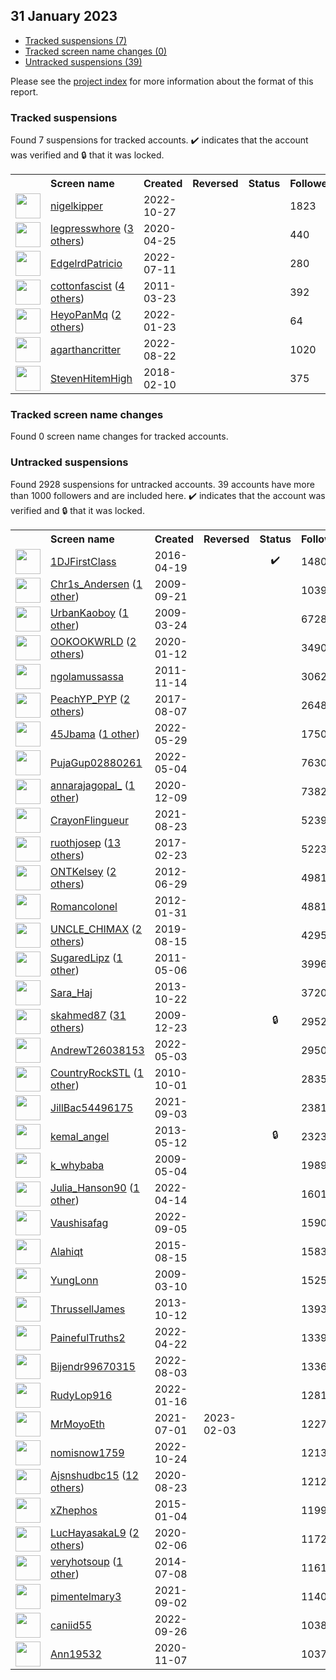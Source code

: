 ## 31 January 2023

* [Tracked suspensions (7)](#tracked-suspensions)
* [Tracked screen name changes (0)](#tracked-screen-name-changes)
* [Untracked suspensions (39)](#untracked-suspensions)

Please see the [project index](https://github.com/travisbrown/twitter-watch) for more information about the format of this report.

### Tracked suspensions

Found 7 suspensions for tracked accounts.
  ✔️ indicates that the account was verified and 🔒 that it was locked.

<table>
    <tr>
        <th></th>
        <th align="left">Screen name</th>
        <th align="left">Created</th>
        <th align="left">Reversed</th>
        <th align="left">Status</th>
        <th align="left">Followers</th>
        <th align="left">Ranking</th></tr>
    </tr>
        <tr>
            <td><a href="https://twitter.com/intent/user?user_id=1585570063817506818">
                <img src="https://pbs.twimg.com/profile_images/1585571458796949506/mmxR6si3_normal.jpg" width="40px" height="40px" align="center"/></a>
            </td>
            <td>
                <a href="https://twitter.com/nigelkipper">nigelkipper</a></td>
            <td>2022-10-27</td>
            <td></td>
            <td align="center"></td>
            <td>1823</td>
            <td>2933</td>
        </tr>
        <tr>
            <td><a href="https://twitter.com/intent/user?user_id=1254137124359561216">
                <img src="https://pbs.twimg.com/profile_images/1557404610104819712/ZwwsFaSC_normal.jpg" width="40px" height="40px" align="center"/></a>
            </td>
            <td>
                <a href="https://twitter.com/legpresswhore">legpresswhore</a>&nbsp;(<a href="https://api.memory.lol/v1/tw/id/1254137124359561216">3 others</a>)&nbsp;</td>
            <td>2020-04-25</td>
            <td></td>
            <td align="center"></td>
            <td>440</td>
            <td>6788</td>
        </tr>
        <tr>
            <td><a href="https://twitter.com/intent/user?user_id=1546443630356926466">
                <img src="https://pbs.twimg.com/profile_images/1557096669493075968/WpcuhD9y_normal.jpg" width="40px" height="40px" align="center"/></a>
            </td>
            <td>
                <a href="https://twitter.com/EdgelrdPatricio">EdgelrdPatricio</a></td>
            <td>2022-07-11</td>
            <td></td>
            <td align="center"></td>
            <td>280</td>
            <td>10935</td>
        </tr>
        <tr>
            <td><a href="https://twitter.com/intent/user?user_id=270638265">
                <img src="https://pbs.twimg.com/profile_images/1541843894698213376/g_FIn59w_normal.jpg" width="40px" height="40px" align="center"/></a>
            </td>
            <td>
                <a href="https://twitter.com/cottonfascist">cottonfascist</a>&nbsp;(<a href="https://api.memory.lol/v1/tw/id/270638265">4 others</a>)&nbsp;</td>
            <td>2011-03-23</td>
            <td></td>
            <td align="center"></td>
            <td>392</td>
            <td>25791</td>
        </tr>
        <tr>
            <td><a href="https://twitter.com/intent/user?user_id=1485172934515830786">
                <img src="https://pbs.twimg.com/profile_images/1570500251772928001/jXjjCe1n_normal.jpg" width="40px" height="40px" align="center"/></a>
            </td>
            <td>
                <a href="https://twitter.com/HeyoPanMq">HeyoPanMq</a>&nbsp;(<a href="https://api.memory.lol/v1/tw/id/1485172934515830786">2 others</a>)&nbsp;</td>
            <td>2022-01-23</td>
            <td></td>
            <td align="center"></td>
            <td>64</td>
            <td>51517</td>
        </tr>
        <tr>
            <td><a href="https://twitter.com/intent/user?user_id=1561754741213888514">
                <img src="https://pbs.twimg.com/profile_images/1570002388949372928/C6Foe422_normal.jpg" width="40px" height="40px" align="center"/></a>
            </td>
            <td>
                <a href="https://twitter.com/agarthancritter">agarthancritter</a></td>
            <td>2022-08-22</td>
            <td></td>
            <td align="center"></td>
            <td>1020</td>
            <td>82939</td>
        </tr>
        <tr>
            <td><a href="https://twitter.com/intent/user?user_id=962417205311868928">
                <img src="https://pbs.twimg.com/profile_images/1593506505407471616/jbG2Rp40_normal.jpg" width="40px" height="40px" align="center"/></a>
            </td>
            <td>
                <a href="https://twitter.com/StevenHitemHigh">StevenHitemHigh</a></td>
            <td>2018-02-10</td>
            <td></td>
            <td align="center"></td>
            <td>375</td>
            <td>87343</td>
        </tr></table>

### Tracked screen name changes

Found 0 screen name changes for tracked accounts.

### Untracked suspensions

Found 2928 suspensions for untracked accounts.
39 accounts have more than 1000 followers and are included here.
  ✔️ indicates that the account was verified and 🔒 that it was locked.

<table>
    <tr>
        <th></th>
        <th align="left">Screen name</th>
        <th align="left">Created</th>
        <th align="left">Reversed</th>
        <th align="left">Status</th>
        <th align="left">Followers</th>
    </tr>
        <tr>
            <td><a href="https://twitter.com/intent/user?user_id=722299932292616192">
                <img src="https://pbs.twimg.com/profile_images/1571988801848844289/YLolIm60_normal.jpg" width="40px" height="40px" align="center"/></a>
            </td>
            <td>
                <a href="https://twitter.com/1DJFirstClass">1DJFirstClass</a></td>
            <td>2016-04-19</td>
            <td></td>
            <td align="center">✔️</td>
            <td>148040</td>
        </tr>
        <tr>
            <td><a href="https://twitter.com/intent/user?user_id=75965240">
                <img src="https://pbs.twimg.com/profile_images/1031000368199725056/VtSoWAqU_normal.jpg" width="40px" height="40px" align="center"/></a>
            </td>
            <td>
                <a href="https://twitter.com/Chr1s_Andersen">Chr1s_Andersen</a>&nbsp;(<a href="https://api.memory.lol/v1/tw/id/75965240">1 other</a>)&nbsp;</td>
            <td>2009-09-21</td>
            <td></td>
            <td align="center"></td>
            <td>103945</td>
        </tr>
        <tr>
            <td><a href="https://twitter.com/intent/user?user_id=26266863">
                <img src="https://pbs.twimg.com/profile_images/1587537414511132672/LFWA3L2J_normal.jpg" width="40px" height="40px" align="center"/></a>
            </td>
            <td>
                <a href="https://twitter.com/UrbanKaoboy">UrbanKaoboy</a>&nbsp;(<a href="https://api.memory.lol/v1/tw/id/26266863">1 other</a>)&nbsp;</td>
            <td>2009-03-24</td>
            <td></td>
            <td align="center"></td>
            <td>67286</td>
        </tr>
        <tr>
            <td><a href="https://twitter.com/intent/user?user_id=1216375079925374976">
                <img src="https://pbs.twimg.com/profile_images/1554013032459763712/e2eumVnp_normal.jpg" width="40px" height="40px" align="center"/></a>
            </td>
            <td>
                <a href="https://twitter.com/OOKOOKWRLD">OOKOOKWRLD</a>&nbsp;(<a href="https://api.memory.lol/v1/tw/id/1216375079925374976">2 others</a>)&nbsp;</td>
            <td>2020-01-12</td>
            <td></td>
            <td align="center"></td>
            <td>34909</td>
        </tr>
        <tr>
            <td><a href="https://twitter.com/intent/user?user_id=412545053">
                <img src="https://pbs.twimg.com/profile_images/1363481693512998913/T84JuHBV_normal.jpg" width="40px" height="40px" align="center"/></a>
            </td>
            <td>
                <a href="https://twitter.com/ngolamussassa">ngolamussassa</a></td>
            <td>2011-11-14</td>
            <td></td>
            <td align="center"></td>
            <td>30621</td>
        </tr>
        <tr>
            <td><a href="https://twitter.com/intent/user?user_id=894509734975295489">
                <img src="https://pbs.twimg.com/profile_images/1543868783697473536/63lr5UBY_normal.jpg" width="40px" height="40px" align="center"/></a>
            </td>
            <td>
                <a href="https://twitter.com/PeachYP_PYP">PeachYP_PYP</a>&nbsp;(<a href="https://api.memory.lol/v1/tw/id/894509734975295489">2 others</a>)&nbsp;</td>
            <td>2017-08-07</td>
            <td></td>
            <td align="center"></td>
            <td>26488</td>
        </tr>
        <tr>
            <td><a href="https://twitter.com/intent/user?user_id=1531051309671059456">
                <img src="https://pbs.twimg.com/profile_images/1597821698258223105/9uineRQi_normal.jpg" width="40px" height="40px" align="center"/></a>
            </td>
            <td>
                <a href="https://twitter.com/45Jbama">45Jbama</a>&nbsp;(<a href="https://api.memory.lol/v1/tw/id/1531051309671059456">1 other</a>)&nbsp;</td>
            <td>2022-05-29</td>
            <td></td>
            <td align="center"></td>
            <td>17501</td>
        </tr>
        <tr>
            <td><a href="https://twitter.com/intent/user?user_id=1521808453848932359">
                <img src="https://pbs.twimg.com/profile_images/1521809017978646528/G5SZyT8l_normal.jpg" width="40px" height="40px" align="center"/></a>
            </td>
            <td>
                <a href="https://twitter.com/PujaGup02880261">PujaGup02880261</a></td>
            <td>2022-05-04</td>
            <td></td>
            <td align="center"></td>
            <td>7630</td>
        </tr>
        <tr>
            <td><a href="https://twitter.com/intent/user?user_id=1336537855649329154">
                <img src="https://pbs.twimg.com/profile_images/1553171409861595142/-XJ2aRyJ_normal.jpg" width="40px" height="40px" align="center"/></a>
            </td>
            <td>
                <a href="https://twitter.com/annarajagopal_">annarajagopal_</a>&nbsp;(<a href="https://api.memory.lol/v1/tw/id/1336537855649329154">1 other</a>)&nbsp;</td>
            <td>2020-12-09</td>
            <td></td>
            <td align="center"></td>
            <td>7382</td>
        </tr>
        <tr>
            <td><a href="https://twitter.com/intent/user?user_id=1429777033475788801">
                <img src="https://pbs.twimg.com/profile_images/1430441566796140551/UnXccdjr_normal.jpg" width="40px" height="40px" align="center"/></a>
            </td>
            <td>
                <a href="https://twitter.com/CrayonFlingueur">CrayonFlingueur</a></td>
            <td>2021-08-23</td>
            <td></td>
            <td align="center"></td>
            <td>5239</td>
        </tr>
        <tr>
            <td><a href="https://twitter.com/intent/user?user_id=834778631087996928">
                <img src="https://pbs.twimg.com/profile_images/1514297283814252558/RO5heSl2_normal.jpg" width="40px" height="40px" align="center"/></a>
            </td>
            <td>
                <a href="https://twitter.com/ruothjosep">ruothjosep</a>&nbsp;(<a href="https://api.memory.lol/v1/tw/id/834778631087996928">13 others</a>)&nbsp;</td>
            <td>2017-02-23</td>
            <td></td>
            <td align="center"></td>
            <td>5223</td>
        </tr>
        <tr>
            <td><a href="https://twitter.com/intent/user?user_id=621502494">
                <img src="https://pbs.twimg.com/profile_images/1408169750568525824/GtBSghG1_normal.jpg" width="40px" height="40px" align="center"/></a>
            </td>
            <td>
                <a href="https://twitter.com/ONTKelsey">ONTKelsey</a>&nbsp;(<a href="https://api.memory.lol/v1/tw/id/621502494">2 others</a>)&nbsp;</td>
            <td>2012-06-29</td>
            <td></td>
            <td align="center"></td>
            <td>4981</td>
        </tr>
        <tr>
            <td><a href="https://twitter.com/intent/user?user_id=479653703">
                <img src="https://pbs.twimg.com/profile_images/1440639758351290375/fp1Bw2M9_normal.jpg" width="40px" height="40px" align="center"/></a>
            </td>
            <td>
                <a href="https://twitter.com/Romancolonel">Romancolonel</a></td>
            <td>2012-01-31</td>
            <td></td>
            <td align="center"></td>
            <td>4881</td>
        </tr>
        <tr>
            <td><a href="https://twitter.com/intent/user?user_id=1161996807410466816">
                <img src="https://pbs.twimg.com/profile_images/1483748919083474944/9GeyHdte_normal.jpg" width="40px" height="40px" align="center"/></a>
            </td>
            <td>
                <a href="https://twitter.com/UNCLE_CHIMAX">UNCLE_CHIMAX</a>&nbsp;(<a href="https://api.memory.lol/v1/tw/id/1161996807410466816">2 others</a>)&nbsp;</td>
            <td>2019-08-15</td>
            <td></td>
            <td align="center"></td>
            <td>4295</td>
        </tr>
        <tr>
            <td><a href="https://twitter.com/intent/user?user_id=293940158">
                <img src="https://pbs.twimg.com/profile_images/1481317719941210119/MtYS--ph_normal.jpg" width="40px" height="40px" align="center"/></a>
            </td>
            <td>
                <a href="https://twitter.com/SugaredLipz">SugaredLipz</a>&nbsp;(<a href="https://api.memory.lol/v1/tw/id/293940158">1 other</a>)&nbsp;</td>
            <td>2011-05-06</td>
            <td></td>
            <td align="center"></td>
            <td>3996</td>
        </tr>
        <tr>
            <td><a href="https://twitter.com/intent/user?user_id=2149292156">
                <img src="https://pbs.twimg.com/profile_images/1460623738119069699/x7gjgES4_normal.jpg" width="40px" height="40px" align="center"/></a>
            </td>
            <td>
                <a href="https://twitter.com/Sara_Haj">Sara_Haj</a></td>
            <td>2013-10-22</td>
            <td></td>
            <td align="center"></td>
            <td>3720</td>
        </tr>
        <tr>
            <td><a href="https://twitter.com/intent/user?user_id=98950596">
                <img src="https://pbs.twimg.com/profile_images/1564995774202519555/13U52fVX_normal.jpg" width="40px" height="40px" align="center"/></a>
            </td>
            <td>
                <a href="https://twitter.com/skahmed87">skahmed87</a>&nbsp;(<a href="https://api.memory.lol/v1/tw/id/98950596">31 others</a>)&nbsp;</td>
            <td>2009-12-23</td>
            <td></td>
            <td align="center">🔒</td>
            <td>2952</td>
        </tr>
        <tr>
            <td><a href="https://twitter.com/intent/user?user_id=1521617566237696000">
                <img src="https://pbs.twimg.com/profile_images/1594068634195955713/NxBzD3O1_normal.jpg" width="40px" height="40px" align="center"/></a>
            </td>
            <td>
                <a href="https://twitter.com/AndrewT26038153">AndrewT26038153</a></td>
            <td>2022-05-03</td>
            <td></td>
            <td align="center"></td>
            <td>2950</td>
        </tr>
        <tr>
            <td><a href="https://twitter.com/intent/user?user_id=197545745">
                <img src="https://pbs.twimg.com/profile_images/1265770441387307008/8aOyontZ_normal.jpg" width="40px" height="40px" align="center"/></a>
            </td>
            <td>
                <a href="https://twitter.com/CountryRockSTL">CountryRockSTL</a>&nbsp;(<a href="https://api.memory.lol/v1/tw/id/197545745">1 other</a>)&nbsp;</td>
            <td>2010-10-01</td>
            <td></td>
            <td align="center"></td>
            <td>2835</td>
        </tr>
        <tr>
            <td><a href="https://twitter.com/intent/user?user_id=1433781025122013206">
                <img src="https://pbs.twimg.com/profile_images/1433781057212633111/kmgPzW5r_normal.jpg" width="40px" height="40px" align="center"/></a>
            </td>
            <td>
                <a href="https://twitter.com/JillBac54496175">JillBac54496175</a></td>
            <td>2021-09-03</td>
            <td></td>
            <td align="center"></td>
            <td>2381</td>
        </tr>
        <tr>
            <td><a href="https://twitter.com/intent/user?user_id=1423245498">
                <img src="https://pbs.twimg.com/profile_images/1538559659790958595/lbsVpmGb_normal.jpg" width="40px" height="40px" align="center"/></a>
            </td>
            <td>
                <a href="https://twitter.com/kemal_angel">kemal_angel</a></td>
            <td>2013-05-12</td>
            <td></td>
            <td align="center">🔒</td>
            <td>2323</td>
        </tr>
        <tr>
            <td><a href="https://twitter.com/intent/user?user_id=37726791">
                <img src="https://pbs.twimg.com/profile_images/979599206/abefe_s_car_gift_2_me_normal.png" width="40px" height="40px" align="center"/></a>
            </td>
            <td>
                <a href="https://twitter.com/k_whybaba">k_whybaba</a></td>
            <td>2009-05-04</td>
            <td></td>
            <td align="center"></td>
            <td>1989</td>
        </tr>
        <tr>
            <td><a href="https://twitter.com/intent/user?user_id=1514402501973454848">
                <img src="https://pbs.twimg.com/profile_images/1592845206319243264/4QzJUyFc_normal.jpg" width="40px" height="40px" align="center"/></a>
            </td>
            <td>
                <a href="https://twitter.com/Julia_Hanson90">Julia_Hanson90</a>&nbsp;(<a href="https://api.memory.lol/v1/tw/id/1514402501973454848">1 other</a>)&nbsp;</td>
            <td>2022-04-14</td>
            <td></td>
            <td align="center"></td>
            <td>1601</td>
        </tr>
        <tr>
            <td><a href="https://twitter.com/intent/user?user_id=1566908819493588994">
                <img src="https://pbs.twimg.com/profile_images/1586213332754829314/blX4K7AQ_normal.png" width="40px" height="40px" align="center"/></a>
            </td>
            <td>
                <a href="https://twitter.com/Vaushisafag">Vaushisafag</a></td>
            <td>2022-09-05</td>
            <td></td>
            <td align="center"></td>
            <td>1590</td>
        </tr>
        <tr>
            <td><a href="https://twitter.com/intent/user?user_id=3424431178">
                <img src="https://pbs.twimg.com/profile_images/1583295782123438080/g2HuHVLw_normal.jpg" width="40px" height="40px" align="center"/></a>
            </td>
            <td>
                <a href="https://twitter.com/Alahiqt">Alahiqt</a></td>
            <td>2015-08-15</td>
            <td></td>
            <td align="center"></td>
            <td>1583</td>
        </tr>
        <tr>
            <td><a href="https://twitter.com/intent/user?user_id=23575339">
                <img src="https://pbs.twimg.com/profile_images/1592299064078618624/uA6S2vwz_normal.jpg" width="40px" height="40px" align="center"/></a>
            </td>
            <td>
                <a href="https://twitter.com/YungLonn">YungLonn</a></td>
            <td>2009-03-10</td>
            <td></td>
            <td align="center"></td>
            <td>1525</td>
        </tr>
        <tr>
            <td><a href="https://twitter.com/intent/user?user_id=710982731">
                <img src="https://pbs.twimg.com/profile_images/1315623972554317824/ZRxmWQ01_normal.jpg" width="40px" height="40px" align="center"/></a>
            </td>
            <td>
                <a href="https://twitter.com/ThrussellJames">ThrussellJames</a></td>
            <td>2013-10-12</td>
            <td></td>
            <td align="center"></td>
            <td>1393</td>
        </tr>
        <tr>
            <td><a href="https://twitter.com/intent/user?user_id=1517563083346092035">
                <img src="https://pbs.twimg.com/profile_images/1590798198355988509/viAqTBHK_normal.jpg" width="40px" height="40px" align="center"/></a>
            </td>
            <td>
                <a href="https://twitter.com/PainefulTruths2">PainefulTruths2</a></td>
            <td>2022-04-22</td>
            <td></td>
            <td align="center"></td>
            <td>1339</td>
        </tr>
        <tr>
            <td><a href="https://twitter.com/intent/user?user_id=1554748156126330880">
                <img src="https://pbs.twimg.com/profile_images/1588594264040161281/GmtUse8Z_normal.jpg" width="40px" height="40px" align="center"/></a>
            </td>
            <td>
                <a href="https://twitter.com/Bijendr99670315">Bijendr99670315</a></td>
            <td>2022-08-03</td>
            <td></td>
            <td align="center"></td>
            <td>1336</td>
        </tr>
        <tr>
            <td><a href="https://twitter.com/intent/user?user_id=1482807171427364865">
                <img src="https://pbs.twimg.com/profile_images/1511740709404962822/FZjxdnjj_normal.jpg" width="40px" height="40px" align="center"/></a>
            </td>
            <td>
                <a href="https://twitter.com/RudyLop916">RudyLop916</a></td>
            <td>2022-01-16</td>
            <td></td>
            <td align="center"></td>
            <td>1281</td>
        </tr>
        <tr>
            <td><a href="https://twitter.com/intent/user?user_id=1410423890879340544">
                <img src="https://pbs.twimg.com/profile_images/1596616343469662208/TunEn46P_normal.jpg" width="40px" height="40px" align="center"/></a>
            </td>
            <td>
                <a href="https://twitter.com/MrMoyoEth">MrMoyoEth</a></td>
            <td>2021-07-01</td>
            <td>2023-02-03</td>
            <td align="center"></td>
            <td>1227</td>
        </tr>
        <tr>
            <td><a href="https://twitter.com/intent/user?user_id=1584624277927649286">
                <img src="https://pbs.twimg.com/profile_images/1585350123025989660/YEgj1ljw_normal.jpg" width="40px" height="40px" align="center"/></a>
            </td>
            <td>
                <a href="https://twitter.com/nomisnow1759">nomisnow1759</a></td>
            <td>2022-10-24</td>
            <td></td>
            <td align="center"></td>
            <td>1213</td>
        </tr>
        <tr>
            <td><a href="https://twitter.com/intent/user?user_id=1297472501077876736">
                <img src="https://pbs.twimg.com/profile_images/1597239419492528129/jWFMVjIK_normal.jpg" width="40px" height="40px" align="center"/></a>
            </td>
            <td>
                <a href="https://twitter.com/Ajsnshudbc15">Ajsnshudbc15</a>&nbsp;(<a href="https://api.memory.lol/v1/tw/id/1297472501077876736">12 others</a>)&nbsp;</td>
            <td>2020-08-23</td>
            <td></td>
            <td align="center"></td>
            <td>1212</td>
        </tr>
        <tr>
            <td><a href="https://twitter.com/intent/user?user_id=2958015026">
                <img src="https://pbs.twimg.com/profile_images/1319680149307129858/6AL6Yh0A_normal.jpg" width="40px" height="40px" align="center"/></a>
            </td>
            <td>
                <a href="https://twitter.com/xZhephos">xZhephos</a></td>
            <td>2015-01-04</td>
            <td></td>
            <td align="center"></td>
            <td>1199</td>
        </tr>
        <tr>
            <td><a href="https://twitter.com/intent/user?user_id=1225502829433032705">
                <img src="https://pbs.twimg.com/profile_images/1596172463754330112/aL1pmpz7_normal.jpg" width="40px" height="40px" align="center"/></a>
            </td>
            <td>
                <a href="https://twitter.com/LucHayasakaL9">LucHayasakaL9</a>&nbsp;(<a href="https://api.memory.lol/v1/tw/id/1225502829433032705">2 others</a>)&nbsp;</td>
            <td>2020-02-06</td>
            <td></td>
            <td align="center"></td>
            <td>1172</td>
        </tr>
        <tr>
            <td><a href="https://twitter.com/intent/user?user_id=2611094983">
                <img src="https://pbs.twimg.com/profile_images/1589284190696136704/znWTUBCm_normal.jpg" width="40px" height="40px" align="center"/></a>
            </td>
            <td>
                <a href="https://twitter.com/veryhotsoup">veryhotsoup</a>&nbsp;(<a href="https://api.memory.lol/v1/tw/id/2611094983">1 other</a>)&nbsp;</td>
            <td>2014-07-08</td>
            <td></td>
            <td align="center"></td>
            <td>1161</td>
        </tr>
        <tr>
            <td><a href="https://twitter.com/intent/user?user_id=1433483028051996679">
                <img src="https://pbs.twimg.com/profile_images/1433483507188305926/SwOT6oFO_normal.jpg" width="40px" height="40px" align="center"/></a>
            </td>
            <td>
                <a href="https://twitter.com/pimentelmary3">pimentelmary3</a></td>
            <td>2021-09-02</td>
            <td></td>
            <td align="center"></td>
            <td>1140</td>
        </tr>
        <tr>
            <td><a href="https://twitter.com/intent/user?user_id=1574500299141693440">
                <img src="https://pbs.twimg.com/profile_images/1574502587793129491/tnZdDGE5_normal.jpg" width="40px" height="40px" align="center"/></a>
            </td>
            <td>
                <a href="https://twitter.com/caniid55">caniid55</a></td>
            <td>2022-09-26</td>
            <td></td>
            <td align="center"></td>
            <td>1038</td>
        </tr>
        <tr>
            <td><a href="https://twitter.com/intent/user?user_id=1324926730180685825">
                <img src="https://pbs.twimg.com/profile_images/1482480334663000067/JudDdGuE_normal.jpg" width="40px" height="40px" align="center"/></a>
            </td>
            <td>
                <a href="https://twitter.com/Ann19532">Ann19532</a></td>
            <td>2020-11-07</td>
            <td></td>
            <td align="center"></td>
            <td>1037</td>
        </tr></table>
